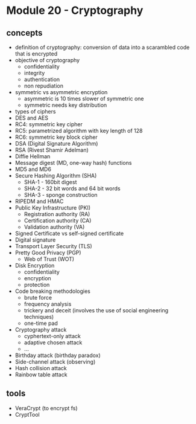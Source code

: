 # Module 20 - Cryptography

## concepts
- definition of cryptography: conversion of data into a scarambled code that is encrypted
- objective of cryptography
    - confidentiality
    - integrity
    - authentication
    - non repudiation
- symmetric vs asymmetric encryption
    - asymmetric is 10 times slower of symmetric one
    - symmetric needs key distribution
- types of ciphers
- DES and AES
- RC4: symmetric key cipher
- RC5: parametrized algorithm with key length of 128
- RC6: symmetric key block cipher
- DSA (Digital Signature Algorithm)
- RSA (Rivest Shamir Adelman)
- Diffie Hellman
- Message digest (MD, one-way hash) functions
- MD5 and MD6
- Secure Hashing Algorithm (SHA)
    - SHA-1 - 160bit digest
    - SHA-2 - 32 bit words and 64 bit words
    - SHA-3 - sponge construction
- RIPEDM and HMAC
- Public Key Infrastructure (PKI)
    - Registration authority (RA)
    - Certification authority (CA)
    - Validation authority (VA)
- Signed Certificate vs self-signed certificate
- Digital signature
- Transport Layer Security (TLS)
- Pretty Good Privacy (PGP)
    - Web of Trust (WOT)
- Disk Encryption
    - confidentiality
    - encryption
    - protection
- Code breaking methodologies
    - brute force
    - frequency analysis
    - trickery and deceit (involves the use of social engineering techniques)
    - one-time pad
- Cryptography attack
    - cyphertext-only attack
    - adaptive chosen attack
    - ...
- Birthday attack (birthday paradox)
- Side-channel attack (observing)
- Hash collision attack
- Rainbow table attack


## tools
- VeraCrypt (to encrypt fs)
- CryptTool